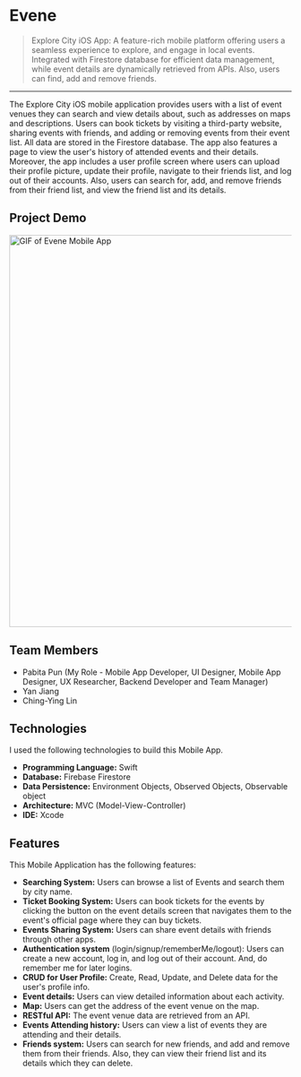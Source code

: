 # Evene

>Explore City iOS App: A feature-rich mobile platform offering users a seamless experience to explore, and engage in local events. Integrated with Firestore database for efficient data management, while event details are dynamically retrieved from APIs. Also, users can find, add and remove friends.
<hr>
The Explore City iOS mobile application provides users with a list of event venues they can search and view details about, such as addresses on maps and descriptions. Users can book tickets by visiting a third-party website, sharing events with friends, and adding or removing events from their event list. All data are stored in the Firestore database. The app also features a page to view the user's history of attended events and their details. Moreover, the app includes a user profile screen where users can upload their profile picture, update their profile, navigate to their friends list, and log out of their accounts. Also, users can search for, add, and remove friends from their friend list, and view the friend list and its details.


## Project Demo
<img src="https://github.com/Pabitapun23/Evene_G02/blob/main/Evene/Evene/ezgif.com-animated-gif-maker.gif" alt="GIF of Evene Mobile App" height="700" width="680">


## Team Members
* Pabita Pun (My Role - Mobile App Developer, UI Designer, Mobile App Designer, UX Researcher, Backend Developer and Team Manager)
* Yan Jiang
* Ching-Ying Lin


## Technologies
I used the following technologies to build this Mobile App.
* **Programming Language:** Swift
* **Database:** Firebase Firestore
* **Data Persistence:** Environment Objects, Observed Objects, Observable object 
* **Architecture:** MVC (Model-View-Controller)
* **IDE:** Xcode
 

## Features
This Mobile Application has the following features:
* **Searching System:** Users can browse a list of Events and search them by city name.
* **Ticket Booking System:** Users can book tickets for the events by clicking the button on the event details screen that navigates them to the event's official page where they can buy tickets.
* **Events Sharing System:** Users can share event details with friends through other apps.
* **Authentication system** (login/signup/rememberMe/logout): Users can create a new account, log in, and log out of their account. And, do remember me for later logins.
* **CRUD for User Profile:** Create, Read, Update, and Delete data for the user's profile info.
* **Event details:** Users can view detailed information about each activity.
* **Map:** Users can get the address of the event venue on the map.
* **RESTful API:** The event venue data are retrieved from an API.
* **Events Attending history:** Users can view a list of events they are attending and their details.
* **Friends system:** Users can search for new friends, and add and remove them from their friends. Also, they can view their friend list and its details which they can delete.


